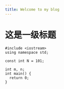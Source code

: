 ```yaml
---
title: Welcome to my blog
---
```


# 这是一级标题

```
#include <iostream>
using namespace std;

const int N = 101;

int m, n;
int main() {
  return 0;
}
```
